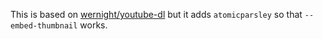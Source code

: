 This is based on [wernight/youtube-dl](https://hub.docker.com/r/wernight/youtube-dl) but it adds `atomicparsley` so that `--embed-thumbnail` works.
